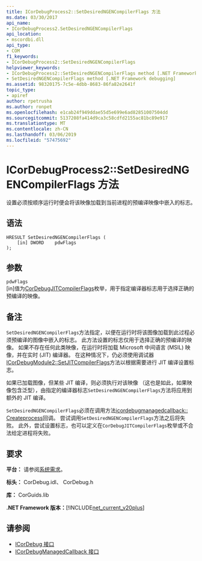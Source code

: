 ```yaml
---
title: ICorDebugProcess2::SetDesiredNGENCompilerFlags 方法
ms.date: 03/30/2017
api_name:
- ICorDebugProcess2.SetDesiredNGENCompilerFlags
api_location:
- mscordbi.dll
api_type:
- COM
f1_keywords:
- ICorDebugProcess2::SetDesiredNGENCompilerFlags
helpviewer_keywords:
- ICorDebugProcess2::SetDesiredNGENCompilerFlags method [.NET Framework debugging]
- SetDesiredNGENCompilerFlags method [.NET Framework debugging]
ms.assetid: 98320175-7c5e-4dbb-8683-86fa82e2641f
topic_type:
- apiref
author: rpetrusha
ms.author: ronpet
ms.openlocfilehash: e1cab24f949ddae55d5e699e6ad82851007504dd
ms.sourcegitcommit: 5137208fa414d9ca3c58cdfd2155ac81bc89e917
ms.translationtype: MT
ms.contentlocale: zh-CN
ms.lasthandoff: 03/06/2019
ms.locfileid: "57475692"
---
```

# <a name="icordebugprocess2setdesiredngencompilerflags-method"></a>ICorDebugProcess2::SetDesiredNGENCompilerFlags 方法
设置必须按顺序运行时便会将该映像加载到当前进程的预编译映像中嵌入的标志。  
  
## <a name="syntax"></a>语法  
  
```  
HRESULT SetDesiredNGENCompilerFlags (  
    [in] DWORD    pdwFlags  
);  
```  
  
## <a name="parameters"></a>参数  
 `pdwFlags`  
 [in]值为[CorDebugJITCompilerFlags](../../../../docs/framework/unmanaged-api/debugging/cordebugjitcompilerflags-enumeration.md)枚举，用于指定编译器标志用于选择正确的预编译的映像。  
  
## <a name="remarks"></a>备注  
 `SetDesiredNGENCompilerFlags`方法指定，以便在运行时将该图像加载到此过程必须预编译的图像中嵌入的标志。 此方法设置的标志仅用于选择正确的预编译的映像。 如果不存在任何此类映像，在运行时将加载 Microsoft 中间语言 (MSIL) 映像，并在实时 (JIT) 编译器。 在这种情况下，仍必须使用调试器[ICorDebugModule2::SetJITCompilerFlags](../../../../docs/framework/unmanaged-api/debugging/icordebugmodule2-setjitcompilerflags-method.md)方法以根据需要进行 JIT 编译设置标志。  
  
 如果已加载图像，但某些 JIT 编译，则必须执行对该映像 （这也是如此，如果映像包含泛型），由指定的编译器标志`SetDesiredNGENCompilerFlags`方法将应用到额外的 JIT 编译。  
  
 `SetDesiredNGENCompilerFlags`必须在调用方法[icordebugmanagedcallback:: Createprocess](../../../../docs/framework/unmanaged-api/debugging/icordebugmanagedcallback-createprocess-method.md)回调。 尝试调用`SetDesiredNGENCompilerFlags`方法之后将失败。 此外，尝试设置标志，也可以定义在`CorDebugJITCompilerFlags`枚举或不合法给定进程将失败。  
  
## <a name="requirements"></a>要求  
 **平台：** 请参阅[系统需求](../../../../docs/framework/get-started/system-requirements.md)。  
  
 **标头：** CorDebug.idl、 CorDebug.h  
  
 **库：** CorGuids.lib  
  
 **.NET Framework 版本：**[!INCLUDE[net_current_v20plus](../../../../includes/net-current-v20plus-md.md)]  
  
## <a name="see-also"></a>请参阅
- [ICorDebug 接口](../../../../docs/framework/unmanaged-api/debugging/icordebug-interface.md)
- [ICorDebugManagedCallback 接口](../../../../docs/framework/unmanaged-api/debugging/icordebugmanagedcallback-interface.md)
